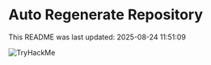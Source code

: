 # Auto Regenerate Repository

This README was last updated: 2025-08-24 11:51:09

 ![TryHackMe](https://tryhackme.com/badge/533634)